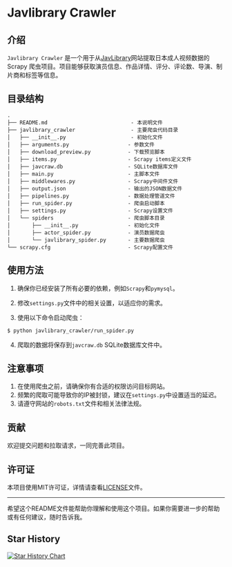# Javlibrary Crawler

## 介绍

`Javlibrary Crawler` 是一个用于从[JavLibrary](https://www.javlibrary.com/)网站提取日本成人视频数据的 Scrapy 爬虫项目。项目能够获取演员信息、作品详情、评分、评论数、导演、制片商和标签等信息。

## 目录结构

```
.
├── README.md                           - 本说明文件
├── javlibrary_crawler                  - 主要爬虫代码目录
│   ├── __init__.py                     - 初始化文件
│   ├── arguments.py                   - 参数文件
│   ├── download_preview.py            - 下载预览脚本
│   ├── items.py                       - Scrapy items定义文件
│   ├── javcraw.db                     - SQLite数据库文件
│   ├── main.py                        - 主脚本文件
│   ├── middlewares.py                 - Scrapy中间件文件
│   ├── output.json                    - 输出的JSON数据文件
│   ├── pipelines.py                   - 数据处理管道文件
│   ├── run_spider.py                  - 爬虫启动脚本
│   ├── settings.py                    - Scrapy设置文件
│   └── spiders                        - 爬虫脚本目录
│       ├── __init__.py                - 初始化文件
│       ├── actor_spider.py            - 演员数据爬虫
│       └── javlibrary_spider.py       - 主要数据爬虫
└── scrapy.cfg                         - Scrapy配置文件
```

## 使用方法

1. 确保你已经安装了所有必要的依赖，例如`Scrapy`和`pymysql`。

2. 修改`settings.py`文件中的相关设置，以适应你的需求。

3. 使用以下命令启动爬虫：

```bash
$ python javlibrary_crawler/run_spider.py
```

4. 爬取的数据将保存到`javcraw.db` SQLite数据库文件中。

## 注意事项

1. 在使用爬虫之前，请确保你有合适的权限访问目标网站。
2. 频繁的爬取可能导致你的IP被封锁，建议在`settings.py`中设置适当的延迟。
3. 请遵守网站的`robots.txt`文件和相关法律法规。

## 贡献

欢迎提交问题和拉取请求，一同完善此项目。

## 许可证

本项目使用MIT许可证，详情请查看[LICENSE](LICENSE)文件。

---

希望这个README文件能帮助你理解和使用这个项目。如果你需要进一步的帮助或有任何建议，随时告诉我。

## Star History

[![Star History Chart](https://api.star-history.com/svg?repos=desonglll/my-awesome-stars&type=Date)](https://star-history.com/#desonglll/my-awesome-stars&Date)

